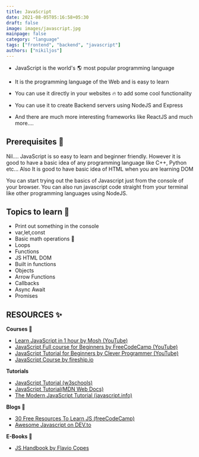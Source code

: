 ```yaml
---
title: JavaScript
date: 2021-08-05T05:16:58+05:30
draft: false
image: images/javascript.jpg
mainpage: false
category: "language"
tags: ["frontend", "backend", "javascript"]
authors: ["nikiljos"]
---
```


- JavaScript is the world's 🌎 most popular programming language

- It is the programming language of the Web and is easy to learn

- You can use it directly in your websites 🔥 to add some cool functionality

- You can use it to create Backend servers using NodeJS and Express

- And there are much more interesting frameworks like ReactJS and much more....

## Prerequisites 🌟

Nil…. JavaScript is so easy to learn and beginner friendly.
However it is good to have a basic idea of any programming language like C++, Python etc...
Also It is good to have basic idea of HTML when you are learning DOM

You can start trying out the basics of Javascript just from the console of your browser.
You can also run javascript code straight from your terminal like other programming languages using NodeJS.

## Topics to learn 💎

- Print out something in the console
- var,let,const
- Basic math operations 🧮
- Loops
- Functions
- JS HTML DOM
- Built in functions
- Objects
- Arrow Functions
- Callbacks
- Async Await
- Promises

## RESOURCES ✨

**Courses 🔖**

- [Learn JavaScript in 1 hour by Mosh (YouTube)](https://youtu.be/W6NZfCO5SIk)
- [JavaScript Full course for Beginners by FreeCodeCamp (YouTube)](https://youtu.be/PkZNo7MFNFg)
- [JavaScript Tutorial for Beginners by Clever Programmer (YouTube)](https://youtu.be/Qqx_wzMmFeA)
- [JavaScript Course by fireship.io](https://fireship.io/courses/javascript/)

**Tutorials**

- [JavaScript Tutorial (w3schools)](https://www.w3schools.com/js/)
- [JavaScript Tutorial(MDN Web Docs)](https://developer.mozilla.org/en-US/docs/Web/JavaScript#tutorials)
- [The Modern JavaScript Tutorial (javascript.info)](https://javascript.info/)

**Blogs 📝**

- [30 Free Resources To Learn JS (freeCodeCamp)](https://www.freecodecamp.org/news/30-free-resources-for-learning-javascript-fundamentals/)
- [Awesome Javascript on DEV.to](https://dev.to/datastructures/awesome-javascript-best-blogs-books-people-podcasts-conferences-newsletters-videos-and-documentaries-on-the-web-updated-3ank)

**E-Books 📖**

- [JS Handbook by Flavio Copes](https://flaviocopes.com/page/javascript-handbook/)
